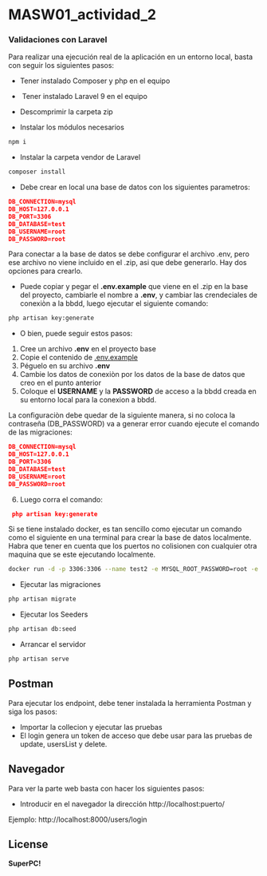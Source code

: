 # MASW01_actividad_2

### Validaciones con Laravel

Para realizar una ejecución real de la aplicación en un entorno local, basta con seguir los siguientes pasos:

- Tener instalado Composer y php en el equipo

-  Tener instalado Laravel 9 en el equipo

- Descomprimir la carpeta zip

- Instalar los módulos necesarios
```sh
npm i
```

- Instalar la carpeta vendor de Laravel
```sh
composer install
```
- Debe crear en local una base de datos con los siguientes parametros:
``` json
DB_CONNECTION=mysql
DB_HOST=127.0.0.1
DB_PORT=3306
DB_DATABASE=test
DB_USERNAME=root
DB_PASSWORD=root
```
Para conectar a la base de datos se debe configurar el archivo .env, pero ese archivo no viene incluido en el .zip, asi que debe generarlo. Hay dos opciones para crearlo.
*   Puede copiar y pegar el **.env.example** que viene en el .zip en la base del proyecto, cambiarle el nombre a **.env**, y cambiar las crendeciales de conexiòn a la bbdd, luego ejecutar el siguiente comando:

```sh
php artisan key:generate
```
* O bien, puede seguir estos pasos:
1. Cree un archivo **.env** en el proyecto base
2. Copie el contenido de [.env.example](https://github.com/laravel/laravel/blob/master/.env.example/ ".ev")
3. Péguelo en su archivo **.env**
4. Cambie los datos de conexiòn por los datos de la base de datos que creo en el punto anterior
5. Coloque el **USERNAME** y la **PASSWORD** de acceso a la bbdd creada en su entorno local para la conexion a bbdd.

La configuraciòn debe quedar de la siguiente manera, si no coloca la contraseña (DB_PASSWORD) va a generar error cuando ejecute el comando de las migraciones:
``` json
DB_CONNECTION=mysql
DB_HOST=127.0.0.1
DB_PORT=3306
DB_DATABASE=test
DB_USERNAME=root
DB_PASSWORD=root
```
6. Luego corra el comando:
``` json
 php artisan key:generate
```

Si se tiene instalado docker, es tan sencillo como ejecutar un comando como el siguiente en una terminal para crear la base de datos localmente. Habra que tener en cuenta que los puertos no colisionen con cualquier otra maquina que se este ejecutando localmente.
```bash
docker run -d -p 3306:3306 --name test2 -e MYSQL_ROOT_PASSWORD=root -e MYSQL_DATABASE=test mysql
```



- Ejecutar las migraciones
```sh
php artisan migrate
```

- Ejecutar los Seeders
```sh
php artisan db:seed
```

- Arrancar el servidor
```sh
php artisan serve
```

## Postman

Para ejecutar los endpoint, debe tener instalada la herramienta Postman y siga los pasos:

- Importar la collecion y ejecutar las pruebas
- El login genera un token de acceso que debe usar para las pruebas de update, usersList y delete.

## Navegador

Para ver la parte web basta con hacer los siguientes pasos:

- Introducir en el navegador la dirección http://localhost:puerto/

Ejemplo: http://localhost:8000/users/login

## License

**SuperPC!**
